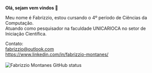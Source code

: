 <b> Olá, sejam vem vindos 👋</b>

Meu nome é Fabrizzio, estou cursando o 4º período de Ciências da Computação. <br>
Atuando como pesquisador na faculdade UNICARIOCA no setor de Iniciação Científica.

Contato: <br>
fabrizzio@outlook.com <br>
https://www.linkedin.com/in/fabrizzio-montanes/ <br> <br>
![Fabrizzio Montanes GitHub status](https://github-readme-stats.vercel.app/api?username=FabrizzioMontanes&show_icons=true&theme=dark)

<!--
**FabrizzioMontanes/FabrizzioMontanes** is a ✨ _special_ ✨ repository because its `README.md` (this file) appears on your GitHub profile.

Here are some ideas to get you started:

- 🔭 I’m currently working on ...
- 🌱 I’m currently learning ...
- 👯 I’m looking to collaborate on ...
- 🤔 I’m looking for help with ...
- 💬 Ask me about ...
- 📫 How to reach me: ...
- 😄 Pronouns: ...
- ⚡ Fun fact: ...
-->
